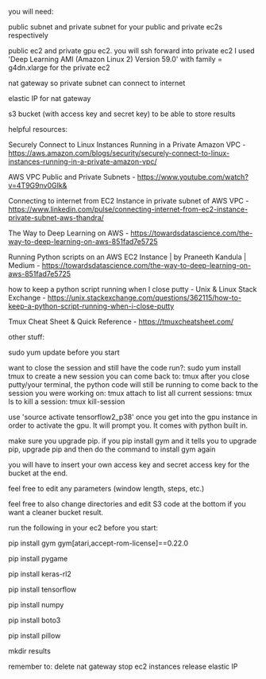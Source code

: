 you will need:
    
public subnet and private subnet for your public and private ec2s respectively

public ec2 and private gpu ec2. you will ssh forward into private ec2
I used 'Deep Learning AMI (Amazon Linux 2) Version 59.0' with family = g4dn.xlarge for the private ec2

nat gateway so private subnet can connect to internet

elastic IP for nat gateway

s3 bucket (with access key and secret key) to be able to store results



helpful resources:

Securely Connect to Linux Instances Running in a Private Amazon VPC - https://aws.amazon.com/blogs/security/securely-connect-to-linux-instances-running-in-a-private-amazon-vpc/

AWS VPC Public and Private Subnets - https://www.youtube.com/watch?v=4T9G9nv0GIk&

Connecting to internet from EC2 Instance in private subnet of AWS VPC - https://www.linkedin.com/pulse/connecting-internet-from-ec2-instance-private-subnet-aws-thandra/

The Way to Deep Learning on AWS - https://towardsdatascience.com/the-way-to-deep-learning-on-aws-851fad7e5725

Running Python scripts on an AWS EC2 Instance | by Praneeth Kandula | Medium - https://towardsdatascience.com/the-way-to-deep-learning-on-aws-851fad7e5725

how to keep a python script running when I close putty - Unix & Linux Stack Exchange - https://unix.stackexchange.com/questions/362115/how-to-keep-a-python-script-running-when-i-close-putty

Tmux Cheat Sheet & Quick Reference - https://tmuxcheatsheet.com/



other stuff:

sudo yum update before you start

want to close the session and still have the code run?: sudo yum install tmux
to create a new session you can come back to: tmux
after you close putty/your terminal, the python code will still be running
to come back to the session you were working on: tmux attach
to list all current sessions: tmux ls
to kill a session: tmux kill-session

use 'source activate tensorflow2_p38' once you get into the gpu instance in order to activate the gpu. It will prompt you. It comes with python built in.

make sure you upgrade pip. if you pip install gym and it tells you to upgrade pip, upgrade pip and then do the command to install gym again

you will have to insert your own access key and secret access key for the bucket at the end.

feel free to edit any parameters (window length, steps, etc.)

feel free to also change directories and edit S3 code at the bottom if you want a cleaner bucket result.



run the following in your ec2 before you start:

pip install gym gym[atari,accept-rom-license]==0.22.0

pip install pygame

pip install keras-rl2

pip install tensorflow

pip install numpy

pip install boto3

pip install pillow

mkdir results



remember to: 
delete nat gateway
stop ec2 instances
release elastic IP